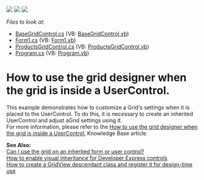 <!-- default badges list -->
![](https://img.shields.io/endpoint?url=https://codecentral.devexpress.com/api/v1/VersionRange/128632277/13.1.4%2B)
[![](https://img.shields.io/badge/Open_in_DevExpress_Support_Center-FF7200?style=flat-square&logo=DevExpress&logoColor=white)](https://supportcenter.devexpress.com/ticket/details/E670)
[![](https://img.shields.io/badge/📖_How_to_use_DevExpress_Examples-e9f6fc?style=flat-square)](https://docs.devexpress.com/GeneralInformation/403183)
<!-- default badges end -->
<!-- default file list -->
*Files to look at*:

* [BaseGridControl.cs](./CS/BaseGridControl.cs) (VB: [BaseGridControl.vb](./VB/BaseGridControl.vb))
* [Form1.cs](./CS/Form1.cs) (VB: [Form1.vb](./VB/Form1.vb))
* [ProductsGridControl.cs](./CS/ProductsGridControl.cs) (VB: [ProductsGridControl.vb](./VB/ProductsGridControl.vb))
* [Program.cs](./CS/Program.cs) (VB: [Program.vb](./VB/Program.vb))
<!-- default file list end -->
# How to use the grid designer when the grid is inside a UserControl.


<p>This example demonstrates how to customize a Grid's settings when it is placed to the UserControl. To do this, it is necessary to create an inherited UserControl and adjust aGrid settings using it.<br />
For more information, please refer to the <a href="https://www.devexpress.com/Support/Center/p/A577">How to use the grid designer when the grid is inside a UserControl.</a> Knowledge Base article.</p><p><strong>See Also:</strong><br />
<a href="https://www.devexpress.com/Support/Center/p/A679">Can I use the grid on an inherited form or user control?</a><br />
<a href="https://www.devexpress.com/Support/Center/p/A2912">How to enable visual inheritance for Developer Express controls</a><br />
<a href="https://www.devexpress.com/Support/Center/p/A859">How to create a GridView descendant class and register it for design-time use</a></p>

<br/>


